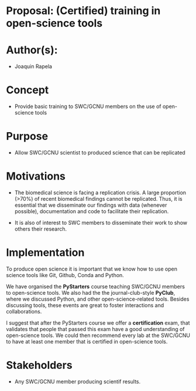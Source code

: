 Proposal: (Certified) training in open-science tools
====================================================

# Author(s):

- Joaquin Rapela


# Concept

- Provide basic training to SWC/GCNU members on the use of open-science tools


# Purpose

- Allow SWC/GCNU scientist to produced science that can be replicated

# Motivations

- The biomedical science is facing a replication crisis. A large proportion (>70%) of recent biomedical findings cannot be replicated. Thus, it is essential that we disseminate our findings with data (whenever possible), documentation and code to facilitate their replication.

- It is also of interest to SWC members to disseminate their work to show others their research. 

# Implementation

To produce open science it is important that we know how to use open science tools like Git, Github, Conda and Python.

We have organised the **PyStarters** course teaching SWC/GCNU members to open-science tools. We also had the the journal-club-style **PyClub**, where we discussed Python, and other open-science-related tools. Besides discussing tools, these events are great to foster interactions and collaborations.

I suggest that after the PyStarters course we offer a **certification** exam, that validates that people that passed this exam have a good understanding of open-science tools. We could then recommend every lab at the SWC/GCNU to have at least one member that is certified in open-science tools.

# Stakeholders

- Any SWC/GCNU member producing scientif results.

